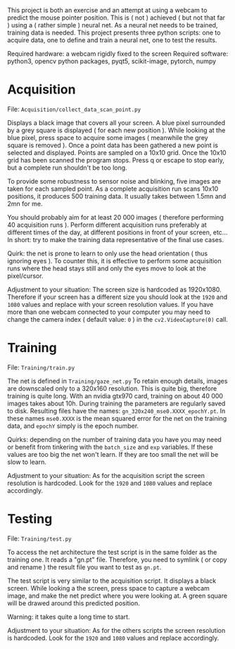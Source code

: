 This project is both an exercise and an attempt at using a webcam to predict the mouse pointer position.
This is ( not ) achieved ( but not that far ) using a ( rather simple ) neural net.
As a neural net needs to be trained, training data is needed.
This project presents three python scripts: one to acquire data, one to define and train a neural net, one to test the results.

Required hardware: a webcam rigidly fixed to the screen
Required software: python3, opencv python packages, pyqt5, scikit-image, pytorch, numpy



Acquisition
===========

File: `Acquisition/collect_data_scan_point.py`

Displays a black image that covers all your screen.
A blue pixel surrounded by a grey square is displayed ( for each new position ).
While looking at the blue pixel, press space to acquire some images ( meanwhile the grey square is removed ).
Once a point data has been gathered a new point is selected and displayed.
Points are sampled on a 10x10 grid.
Once the 10x10 grid has been scanned the program stops.
Press q or escape to stop early, but a complete run shouldn't be too long.

To provide some robustness to sensor noise and blinking, five images are taken for each sampled point.
As a complete acquisition run scans 10x10 positions, it produces 500 training data.
It usually takes between 1.5mn and 2mn for me.

You should probably aim for at least 20 000 images ( therefore performing 40 acquisition runs ).
Perform different acquisition runs preferably at different times of the day, at different positions in front of your screen, etc...
In short: try to make the training data representative of the final use cases.

Quirk: the net is prone to learn to only use the head orientation ( thus ignoring eyes ).
To counter this, it is effective to perform some acquisition runs where the head stays still and only the eyes move to look at the pixel/cursor.

Adjustment to your situation:
The screen size is hardcoded as 1920x1080.
Therefore if your screen has a different size you should look at the `1920` and `1080` values and replace with your screen resolution values.
If you have more than one webcam connected to your computer you may need to change the camera index ( default value: `0` ) in the `cv2.VideoCapture(0)` call.


Training
========

File: `Training/train.py`

The net is defined in `Training/gaze_net.py`
To retain enough details, images are downscaled only to a 320x160 resolution.
This is quite big, therefore training is quite long.
With an nvidia gtx970 card, training on about 40 000 images takes about 10h.
During training the parameters are regularly saved to disk.
Resulting files have the names: `gn_320x240_mse0.XXXX_epochY.pt`.
In these names `mse0.XXXX` is the mean squared error for the net on the training data, and `epochY` simply is the epoch number.

Quirks: depending on the number of training data you have you may need or benefit from tinkering with the `batch_size` and `exp` variables.
If these values are too big the net won't learn.
If they are too small the net will be slow to learn.

Adjustment to your situation:
As for the acquisition script the screen resolution is hardcoded.
Look for the `1920` and `1080` values and replace accordingly.


Testing
=======

File: `Training/test.py`

To access the net architecture the test script is in the same folder as the training one.
It reads a "gn.pt" file.
Therefore, you need to symlink ( or copy and rename ) the result file you want to test as `gn.pt`.

The test script is very similar to the acquisition script.
It displays a black screen.
While looking a the screen, press space to capture a webcam image, and make the net predict where you were looking at.
A green square will be drawed around this predicted position.

Warning: it takes quite a long time to start.

Adjustment to your situation:
As for the others scripts the screen resolution is hardcoded.
Look for the `1920` and `1080` values and replace accordingly.
